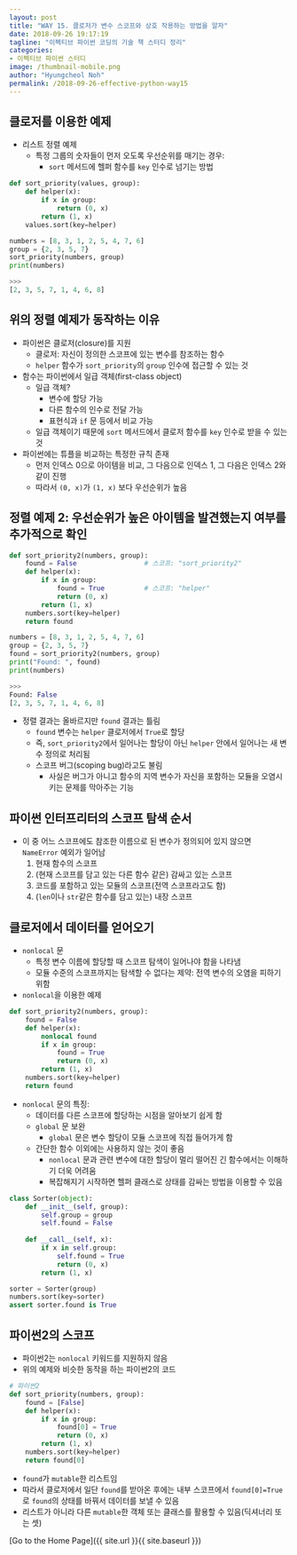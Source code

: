 ```yaml
---
layout: post
title: "WAY 15. 클로저가 변수 스코프와 상호 작용하는 방법을 알자"
date: 2018-09-26 19:17:19
tagline: "이펙티브 파이썬 코딩의 기술 책 스터디 정리"
categories:
- 이펙티브 파이썬 스터디
image: /thumbnail-mobile.png
author: "Hyungcheol Noh"
permalink: /2018-09-26-effective-python-way15
---
```


## 클로저를 이용한 예제
- 리스트 정렬 예제
  - 특정 그룹의 숫자들이 먼저 오도록 우선순위를 매기는 경우:
    - `sort` 메서드에 헬퍼 함수를 `key` 인수로 넘기는 방법

```python
def sort_priority(values, group):
    def helper(x):
        if x in group:
            return (0, x)
        return (1, x)
    values.sort(key=helper)

numbers = [8, 3, 1, 2, 5, 4, 7, 6]
group = {2, 3, 5, 7}
sort_priority(numbers, group)
print(numbers)

>>>
[2, 3, 5, 7, 1, 4, 6, 8]
```

## 위의 정렬 예제가 동작하는 이유
- 파이썬은 클로저(closure)를 지원
  - 클로저: 자신이 정의한 스코프에 있는 변수를 참조하는 함수
  - `helper` 함수가 `sort_priority`의 `group` 인수에 접근할 수 있는 것
- 함수는 파이썬에서 일급 객체(first-class object)
  - 일급 객체?
    - 변수에 할당 가능
    - 다른 함수의 인수로 전달 가능
    - 표현식과 `if` 문 등에서 비교 가능
  - 일급 객체이기 때문에 `sort` 메서드에서 클로저 함수를 `key` 인수로 받을 수 있는 것
- 파이썬에는 튜플을 비교하는 특정한 규칙 존재
  - 먼저 인덱스 0으로 아이템을 비교, 그 다음으로 인덱스 1, 그 다음은 인덱스 2와 같이 진행
  - 따라서 `(0, x)`가 `(1, x)` 보다 우선순위가 높음

## 정렬 예제 2: 우선순위가 높은 아이템을 발견했는지 여부를 추가적으로 확인

```python
def sort_priority2(numbers, group):
    found = False                 # 스코프: "sort_priority2"
    def helper(x):
        if x in group:
            found = True          # 스코프: "helper"
            return (0, x)
        return (1, x)
    numbers.sort(key=helper)
    return found

numbers = [8, 3, 1, 2, 5, 4, 7, 6]
group = {2, 3, 5, 7}
found = sort_priority2(numbers, group)
print("Found: ", found)
print(numbers)

>>>
Found: False
[2, 3, 5, 7, 1, 4, 6, 8]
```

- 정렬 결과는 올바르지만 `found` 결과는 틀림
  - `found` 변수는 `helper` 클로저에서 `True`로 할당
  - 즉, `sort_priority2`에서 일어나는 할당이 아닌 `helper` 안에서 일어나는 새 변수 정의로 처리됨
  - 스코프 버그(scoping bug)라고도 불림
    - 사실은 버그가 아니고 함수의 지역 변수가 자신을 포함하는 모듈을 오염시키는 문제를 막아주는 기능

## 파이썬 인터프리터의 스코프 탐색 순서
- 이 중 어느 스코프에도 참조한 이름으로 된 변수가 정의되어 있지 않으면 `NameError` 예외가 일어남
  1. 현재 함수의 스코프
  2. (현재 스코프를 담고 있는 다른 함수 같은) 감싸고 있는 스코프
  3. 코드를 포함하고 있는 모듈의 스코프(전역 스코프라고도 함)
  4. (`len`이나 `str`같은 함수를 담고 있는) 내장 스코프

## 클로저에서 데이터를 얻어오기
- `nonlocal` 문
  - 특정 변수 이름에 할당할 때 스코프 탐색이 일어나야 함을 나타냄
  - 모듈 수준의 스코프까지는 탐색할 수 없다는 제약: 전역 변수의 오염을 피하기 위함
- `nonlocal`을 이용한 예제

```python
def sort_priority2(numbers, group):
    found = False
    def helper(x):
        nonlocal found
        if x in group:
            found = True
            return (0, x)
        return (1, x)
    numbers.sort(key=helper)
    return found
```

- `nonlocal` 문의 특징:
  - 데이터를 다른 스코프에 할당하는 시점을 알아보기 쉽게 함
  - `global` 문 보완
    - `global` 문은 변수 할당이 모듈 스코프에 직접 들어가게 함
  - 간단한 함수 이외에는 사용하지 않는 것이 좋음
    - `nonlocal` 문과 관련 변수에 대한 할당이 멀리 떨어진 긴 함수에서는 이해하기 더욱 어려움
    - 복잡해지기 시작하면 헬퍼 클래스로 상태를 감싸는 방법을 이용할 수 있음

```python
class Sorter(object):
    def __init__(self, group):
        self.group = group
        self.found = False
    
    def __call__(self, x):
        if x in self.group:
            self.found = True
            return (0, x)
        return (1, x)

sorter = Sorter(group)
numbers.sort(key=sorter)
assert sorter.found is True
```

## 파이썬2의 스코프
- 파이썬2는 `nonlocal` 키워드를 지원하지 않음
- 위의 예제와 비슷한 동작을 하는 파이썬2의 코드

```python
# 파이썬2
def sort_priority(numbers, group):
    found = [False]
    def helper(x):
        if x in group:
            found[0] = True
            return (0, x)
        return (1, x)
    numbers.sort(key=helper)
    return found[0]
```

- `found`가 `mutable`한 리스트임
- 따라서 클로저에서 일단 `found`를 받아온 후에는 내부 스코프에서 `found[0]=True`로 `found`의 상태를 바꿔서 데이터를 보낼 수 있음
- 리스트가 아니라 다른 `mutable`한 객체 또는 클래스를 활용할 수 있음(딕셔너리 또는 셋)

[Go to the Home Page]({{ site.url }}{{ site.baseurl }})

